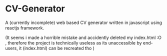 # CV-Generator

A (currently incomplete) web based CV generator written in javascript using reactjs framework.

(It seems i made a horrible mistake and accidently deleted my index.html :O , therefore the project is technically useless as its unaccessible by end-users, it (index.html) can be recreated tho
)
